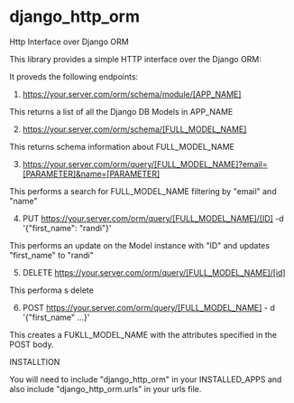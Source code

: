 # django_http_orm

Http Interface over Django ORM

This library provides a simple HTTP interface over the Django ORM:

It proveds the following endpoints:

1.  https://your.server.com/orm/schema/module/[APP_NAME]

This returns a list of all the Django DB Models in APP_NAME

2.  https://your.server.com/orm/schema/[FULL_MODEL_NAME]

This returns schema information about FULL_MODEL_NAME

3.  https://your.server.com/orm/query/[FULL_MODEL_NAME]?email=[PARAMETER]&name=[PARAMETER]

This performs a search for FULL_MODEL_NAME filtering by "email" and "name"

4. PUT https://your.server.com/orm/query/[FULL_MODEL_NAME]/[ID] -d '{"first_name": "randi"}'

This performs an update on the Model instance with "ID" and updates "first_name" to "randi"

5. DELETE https://your.server.com/orm/query/[FULL_MODEL_NAME]/[id]

This performa s delete

6.  POST https://your.server.com/orm/query/[FULL_MODEL_NAME] - d '{"first_name" ...}'

This creates a FUKLL_MODEL_NAME with the attributes specified in the POST body.

INSTALLTION

You will need to include "django_http_orm" in your INSTALLED_APPS and also include "django_http_orm.urls" in your urls file.

